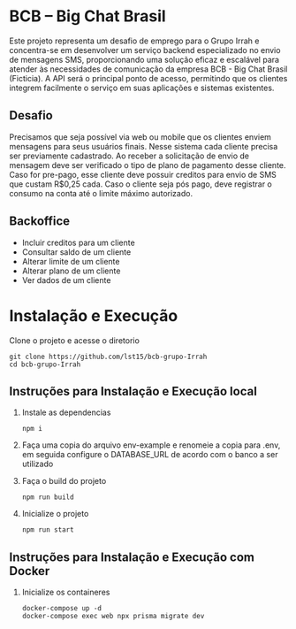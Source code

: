 # BCB – Big Chat Brasil

Este projeto representa um desafio de emprego para o Grupo Irrah e concentra-se em desenvolver um serviço backend especializado no envio de mensagens SMS, proporcionando uma solução eficaz e escalável para atender às necessidades de comunicação da empresa BCB - Big Chat Brasil (Ficticia). A API será o principal ponto de acesso, permitindo que os clientes integrem facilmente o serviço em suas aplicações e sistemas existentes.

## Desafio

Precisamos que seja possível via web ou mobile que os clientes enviem mensagens para seus usuários finais. Nesse sistema cada cliente precisa ser previamente cadastrado. Ao receber a solicitação de envio de mensagem deve ser verificado o tipo de plano de pagamento desse cliente. Caso for pre-pago, esse cliente deve possuir creditos para envio de SMS que custam R$0,25 cada. Caso o cliente seja pós pago, deve registrar o consumo na conta até o limite máximo autorizado.

## Backoffice

 * Incluir creditos para um cliente
 * Consultar saldo de um cliente
 * Alterar limite de um cliente
 * Alterar plano de um cliente
 * Ver dados de um cliente

# Instalação e Execução

Clone o projeto e acesse o diretorio
   
   ```
   git clone https://github.com/lst15/bcb-grupo-Irrah
   cd bcb-grupo-Irrah
   ```

## Instruções para Instalação e Execução local

1. Instale as dependencias
   
   ```
   npm i
   ```

2. Faça uma copia do arquivo env-example e renomeie a copia para .env, em seguida configure o DATABASE_URL de acordo com o banco a ser utilizado
3. Faça o build do projeto

   ```
   npm run build
   ```

4. Inicialize o projeto

    ```
    npm run start
    ```

## Instruções para Instalação e Execução com Docker

1. Inicialize os containeres

   ```
   docker-compose up -d
   docker-compose exec web npx prisma migrate dev
   ```
